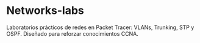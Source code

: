 # Networks-labs
Laboratorios prácticos de redes en Packet Tracer: VLANs, Trunking, STP y OSPF. Diseñado para reforzar conocimientos CCNA.
